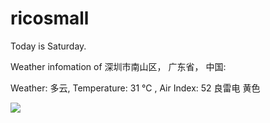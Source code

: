 # ricosmall

Today is Saturday.

Weather infomation of 深圳市南山区， 广东省， 中国: 

Weather: 多云, Temperature: 31 ℃ , Air Index: 52 良雷电 黄色

<img src="https://github-readme-stats.vercel.app/api?username=ricosmall&show_icons=true" />
